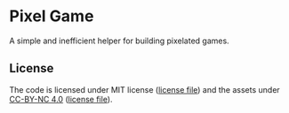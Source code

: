 # Pixel Game

A simple and inefficient helper for building pixelated games.

## License

The code is licensed under MIT license ([license file](./LICENSE)) and the assets under [CC-BY-NC 4.0](https://creativecommons.org/licenses/by-nc/4.0/legalcode) ([license file](./assets/LICENSE)).
